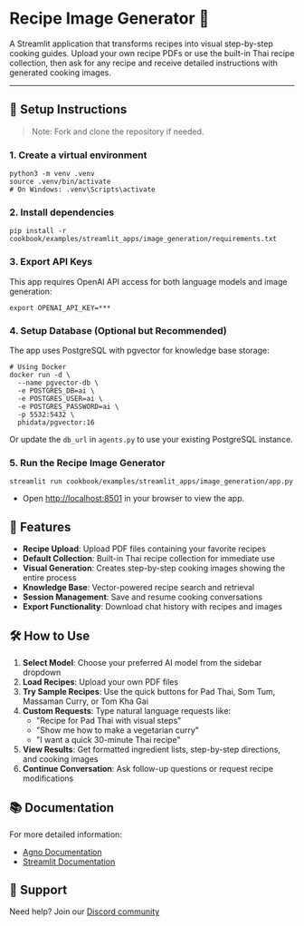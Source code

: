 # Recipe Image Generator 🍳

A Streamlit application that transforms recipes into visual step-by-step cooking guides. Upload your own recipe PDFs or use the built-in Thai recipe collection, then ask for any recipe and receive detailed instructions with generated cooking images.

---

## 🚀 Setup Instructions

> Note: Fork and clone the repository if needed.

### 1. Create a virtual environment

```shell
python3 -m venv .venv
source .venv/bin/activate  
# On Windows: .venv\Scripts\activate
```

### 2. Install dependencies

```shell
pip install -r cookbook/examples/streamlit_apps/image_generation/requirements.txt
```

### 3. Export API Keys

This app requires OpenAI API access for both language models and image generation:

```shell
export OPENAI_API_KEY=***       
```

### 4. Setup Database (Optional but Recommended)

The app uses PostgreSQL with pgvector for knowledge base storage:

```shell
# Using Docker
docker run -d \
  --name pgvector-db \
  -e POSTGRES_DB=ai \
  -e POSTGRES_USER=ai \
  -e POSTGRES_PASSWORD=ai \
  -p 5532:5432 \
  phidata/pgvector:16
```

Or update the `db_url` in `agents.py` to use your existing PostgreSQL instance.

### 5. Run the Recipe Image Generator

```shell
streamlit run cookbook/examples/streamlit_apps/image_generation/app.py
```

- Open [http://localhost:8501](http://localhost:8501) in your browser to view the app.

## 🎯 Features

- **Recipe Upload**: Upload PDF files containing your favorite recipes
- **Default Collection**: Built-in Thai recipe collection for immediate use
- **Visual Generation**: Creates step-by-step cooking images showing the entire process
- **Knowledge Base**: Vector-powered recipe search and retrieval
- **Session Management**: Save and resume cooking conversations
- **Export Functionality**: Download chat history with recipes and images

## 🛠 How to Use

1. **Select Model**: Choose your preferred AI model from the sidebar dropdown
2. **Load Recipes**: Upload your own PDF files
3. **Try Sample Recipes**: Use the quick buttons for Pad Thai, Som Tum, Massaman Curry, or Tom Kha Gai
4. **Custom Requests**: Type natural language requests like:
   - "Recipe for Pad Thai with visual steps"
   - "Show me how to make a vegetarian curry"
   - "I want a quick 30-minute Thai recipe"
5. **View Results**: Get formatted ingredient lists, step-by-step directions, and cooking images
6. **Continue Conversation**: Ask follow-up questions or request recipe modifications

## 📚 Documentation

For more detailed information:

- [Agno Documentation](https://docs.agno.com)
- [Streamlit Documentation](https://docs.streamlit.io)

## 🤝 Support

Need help? Join our [Discord community](https://agno.link/discord)
